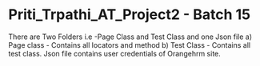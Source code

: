 # Priti_Trpathi_AT_Project2 - Batch 15
There are Two Folders i.e -Page Class and Test Class and one Json file
a) Page class - Contains all locators and method 
b) Test Class - Contains all test class.
Json file contains user credentials of Orangehrm site.
